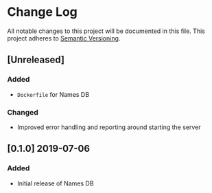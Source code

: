 # Change Log
All notable changes to this project will be documented in this file.
This project adheres to [Semantic Versioning](https://semver.org).

## [Unreleased]
### Added
- `Dockerfile` for Names DB

### Changed
- Improved error handling and reporting around starting the server

## [0.1.0] 2019-07-06
### Added
- Initial release of Names DB
